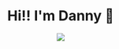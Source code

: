 

<h1 align="center">Hi!! I'm Danny 👋</h1>

<p align="center">
  <a href="https://skillicons.dev">
   <img src="https://skillicons.dev/icons?i=mongodb,express,react,nodejs,redux,ts,py&coding=cute" />
  </a>
</p>

